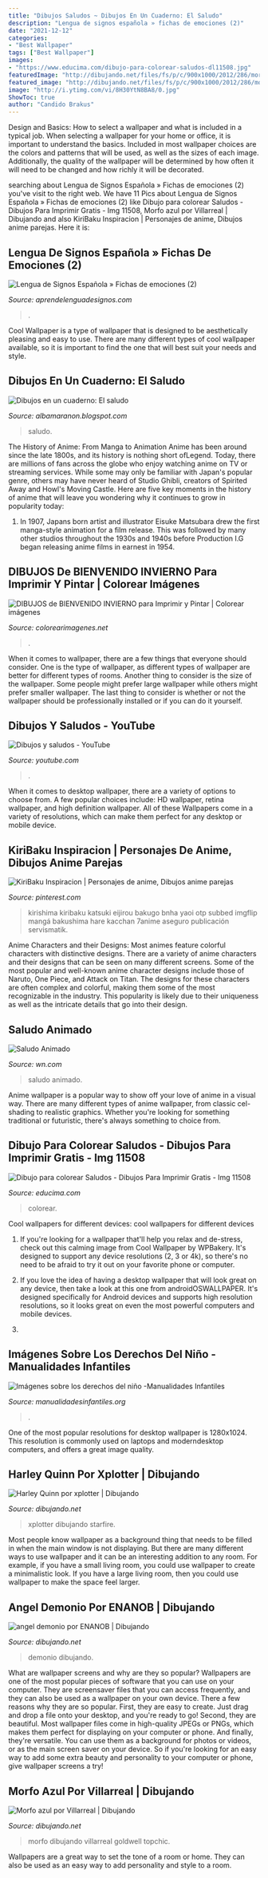 ```yaml
---
title: "Dibujos Saludos ~ Dibujos En Un Cuaderno: El Saludo"
description: "Lengua de signos española » fichas de emociones (2)"
date: "2021-12-12"
categories:
- "Best Wallpaper"
tags: ["Best Wallpaper"]
images:
- "https://www.educima.com/dibujo-para-colorear-saludos-dl11508.jpg"
featuredImage: "http://dibujando.net/files/fs/p/c/900x1000/2012/286/morfo_azul_42494.jpg"
featured_image: "http://dibujando.net/files/fs/p/c/900x1000/2012/286/morfo_azul_42494.jpg"
image: "http://i.ytimg.com/vi/8H30YtN8BA8/0.jpg"
ShowToc: true
author: "Candido Brakus"
---
```



Design and Basics: How to select a wallpaper and what is included in a typical job.
When selecting a wallpaper for your home or office, it is important to understand the basics. Included in most wallpaper choices are the colors and patterns that will be used, as well as the sizes of each image. Additionally, the quality of the wallpaper will be determined by how often it will need to be changed and how richly it will be decorated.

	

		
searching about Lengua de Signos Española » Fichas de emociones (2) you've visit to the right web. We have 11 Pics about Lengua de Signos Española » Fichas de emociones (2) like Dibujo para colorear Saludos - Dibujos Para Imprimir Gratis - Img 11508, Morfo azul por Villarreal | Dibujando and also KiriBaku Inspiracion | Personajes de anime, Dibujos anime parejas. Here it is:
		
    
## Lengua De Signos Española » Fichas De Emociones (2)

<img loading=lazy src="http://aprendelenguadesignos.com/wp-content/uploads/2010/10/tristeza.jpg" onerror="this.onerror=null;this.src='https://tse1.mm.bing.net/th?id=OIP.1SswJ8ooOshBU_75FJwtMwHaKR&amp;pid=15.1';" alt="Lengua de Signos Española » Fichas de emociones (2)">

_Source: aprendelenguadesignos.com_

>. 

	

Cool Wallpaper is a type of wallpaper that is designed to be aesthetically pleasing and easy to use. There are many different types of cool wallpaper available, so it is important to find the one that will best suit your needs and style.

    
## Dibujos En Un Cuaderno: El Saludo

<img loading=lazy src="http://4.bp.blogspot.com/-nlnVsAp1pyw/T1PWGFyiTDI/AAAAAAAAAkA/kEcmaT4SjQg/s1600/Saludo+Andres.jpg" onerror="this.onerror=null;this.src='https://tse2.mm.bing.net/th?id=OIP.v_h1ZIpB7_v39bRdqGCEnwHaKy&amp;pid=15.1';" alt="Dibujos en un cuaderno: El saludo">

_Source: albamaranon.blogspot.com_

>saludo. 

	

The History of Anime: From Manga to Animation
Anime has been around since the late 1800s, and its history is nothing short ofLegend. Today, there are millions of fans across the globe who enjoy watching anime on TV or streaming services. While some may only be familiar with Japan's popular genre, others may have never heard of Studio Ghibli, creators of Spirited Away and Howl's Moving Castle. Here are five key moments in the history of anime that will leave you wondering why it continues to grow in popularity today:
1) In 1907, Japans born artist and illustrator Eisuke Matsubara drew the first manga-style animation for a film release. This was followed by many other studios throughout the 1930s and 1940s before Production I.G began releasing anime films in earnest in 1954.

    
## DIBUJOS De BIENVENIDO INVIERNO Para Imprimir Y Pintar | Colorear Imágenes

<img loading=lazy src="https://colorearimagenes.net/wp-content/uploads/2015/05/inviernocolorear.jpg2_.jpg" onerror="this.onerror=null;this.src='https://tse3.mm.bing.net/th?id=OIP.jZsw_JWKAgnzTgrH678-fAAAAA&amp;pid=15.1';" alt="DIBUJOS de BIENVENIDO INVIERNO para Imprimir y Pintar | Colorear imágenes">

_Source: colorearimagenes.net_

>. 

	

When it comes to wallpaper, there are a few things that everyone should consider. One is the type of wallpaper, as different types of wallpaper are better for different types of rooms. Another thing to consider is the size of the wallpaper. Some people might prefer large wallpaper while others might prefer smaller wallpaper. The last thing to consider is whether or not the wallpaper should be professionally installed or if you can do it yourself.

    
## Dibujos Y Saludos - YouTube

<img loading=lazy src="https://i.ytimg.com/vi/ALfcuOfBbgc/hqdefault.jpg" onerror="this.onerror=null;this.src='https://tse4.mm.bing.net/th?id=OIP.-6xKaFDolG-J129Oiy8U6wHaFj&amp;pid=15.1';" alt="Dibujos y saludos - YouTube">

_Source: youtube.com_

>. 

	

When it comes to desktop wallpaper, there are a variety of options to choose from. A few popular choices include: HD wallpaper, retina wallpaper, and high definition wallpaper. All of these Wallpapers come in a variety of resolutions, which can make them perfect for any desktop or mobile device. 

    
## KiriBaku Inspiracion | Personajes De Anime, Dibujos Anime Parejas

<img loading=lazy src="https://i.pinimg.com/736x/dd/4e/97/dd4e978b916241986ffc202fbbf00771.jpg" onerror="this.onerror=null;this.src='https://tse4.mm.bing.net/th?id=OIP.3UrlQIgNFMHKaDSUT4WmVgHaOI&amp;pid=15.1';" alt="KiriBaku Inspiracion | Personajes de anime, Dibujos anime parejas">

_Source: pinterest.com_

>kirishima kiribaku katsuki eijirou bakugo bnha yaoi otp subbed imgflip mangá bakushima hare kacchan 7anime aseguro publicación servismatik. 

	

Anime Characters and their Designs: Most animes feature colorful characters with distinctive designs.
There are a variety of anime characters and their designs that can be seen on many different screens. Some of the most popular and well-known anime character designs include those of Naruto, One Piece, and Attack on Titan. The designs for these characters are often complex and colorful, making them some of the most recognizable in the industry. This popularity is likely due to their uniqueness as well as the intricate details that go into their design.

    
## Saludo Animado

<img loading=lazy src="http://i.ytimg.com/vi/8H30YtN8BA8/0.jpg" onerror="this.onerror=null;this.src='https://tse2.mm.bing.net/th?id=OIP.sV6y9lwG4owT-awNLVY9MwHaFj&amp;pid=15.1';" alt="Saludo Animado">

_Source: wn.com_

>saludo animado. 

	

Anime wallpaper is a popular way to show off your love of anime in a visual way. There are many different types of anime wallpaper, from classic cel-shading to realistic graphics. Whether you're looking for something traditional or futuristic, there's always something to choice from.

    
## Dibujo Para Colorear Saludos - Dibujos Para Imprimir Gratis - Img 11508

<img loading=lazy src="https://www.educima.com/dibujo-para-colorear-saludos-dl11508.jpg" onerror="this.onerror=null;this.src='https://tse2.mm.bing.net/th?id=OIP.kUtKi9CWyMcwluenO5rO8wHaFP&amp;pid=15.1';" alt="Dibujo para colorear Saludos - Dibujos Para Imprimir Gratis - Img 11508">

_Source: educima.com_

>colorear. 

	

Cool wallpapers for different devices:
cool wallpapers for different devices 

1. If you're looking for a wallpaper that'll help you relax and de-stress, check out this calming image from Cool Wallpaper by WPBakery. It's designed to support any device resolutions (2, 3 or 4k), so there's no need to be afraid to try it out on your favorite phone or computer.

2. If you love the idea of having a desktop wallpaper that will look great on any device, then take a look at this one from androidOSWALLPAPER. It's designed specifically for Android devices and supports high resolution resolutions, so it looks great on even the most powerful computers and mobile devices.

3.

    
## Imágenes Sobre Los Derechos Del Niño -Manualidades Infantiles

<img loading=lazy src="https://www.manualidadesinfantiles.org/wp-content/uploads/imagenes-sobre-los-derechos-de-los-nios_98FE/imagenes-sobre-los-derechos-de-los-nios-2_thumb.jpg" onerror="this.onerror=null;this.src='https://tse4.mm.bing.net/th?id=OIP.alkmu8HNMtoDN95Nq7OInQHaKg&amp;pid=15.1';" alt="Imágenes sobre los derechos del niño -Manualidades Infantiles">

_Source: manualidadesinfantiles.org_

>. 

	

One of the most popular resolutions for desktop wallpaper is 1280x1024. This resolution is commonly used on laptops and moderndesktop computers, and offers a great image quality.

    
## Harley Quinn Por Xplotter | Dibujando

<img loading=lazy src="http://dibujando.net/files/fs/p/c/900x1000/2016/76/Harley_quinn_F_260883.jpg" onerror="this.onerror=null;this.src='https://tse3.mm.bing.net/th?id=OIP.6TApALiS-1ppOyxgc3Wz1QHaGX&amp;pid=15.1';" alt="Harley Quinn por xplotter | Dibujando">

_Source: dibujando.net_

>xplotter dibujando starfire. 

	

Most people know wallpaper as a background thing that needs to be filled in when the main window is not displaying. But there are many different ways to use wallpaper and it can be an interesting addition to any room. For example, if you have a small living room, you could use wallpaper to create a minimalistic look. If you have a large living room, then you could use wallpaper to make the space feel larger.

    
## Angel Demonio Por ENANOB | Dibujando

<img loading=lazy src="https://dibujando.net/files/fs/p/c/900x1000/2011/83/angel_demonio_16554.jpg" onerror="this.onerror=null;this.src='https://tse3.mm.bing.net/th?id=OIP.eu7FQz0J-p5Vi6qmKM34BgHaKC&amp;pid=15.1';" alt="angel demonio por ENANOB | Dibujando">

_Source: dibujando.net_

>demonio dibujando. 

	

What are wallpaper screens and why are they so popular?
Wallpapers are one of the most popular pieces of software that you can use on your computer. They are screensaver files that you can access frequently, and they can also be used as a wallpaper on your own device. There a few reasons why they are so popular. First, they are easy to create. Just drag and drop a file onto your desktop, and you're ready to go! Second, they are beautiful. Most wallpaper files come in high-quality JPEGs or PNGs, which makes them perfect for displaying on your computer or phone. And finally, they're versatile. You can use them as a background for photos or videos, or as the main screen saver on your device. So if you're looking for an easy way to add some extra beauty and personality to your computer or phone, give wallpaper screens a try!

    
## Morfo Azul Por Villarreal | Dibujando

<img loading=lazy src="http://dibujando.net/files/fs/p/c/900x1000/2012/286/morfo_azul_42494.jpg" onerror="this.onerror=null;this.src='https://tse2.mm.bing.net/th?id=OIP.O0tfc_h_r9VxnL0WD5MqSgHaJ4&amp;pid=15.1';" alt="Morfo azul por Villarreal | Dibujando">

_Source: dibujando.net_

>morfo dibujando villarreal goldwell topchic. 

	

Wallpapers are a great way to set the tone of a room or home. They can also be used as an easy way to add personality and style to a room.

